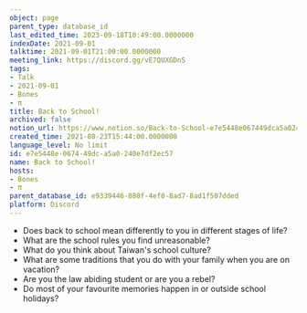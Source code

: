```yaml
---
object: page
parent_type: database_id
last_edited_time: 2023-09-18T10:49:00.0000000
indexDate: 2021-09-01
talktime: 2021-09-01T21:00:00.0000000
meeting_link: https://discord.gg/vE7QUXGDnS
tags:
- Talk
- 2021-09-01
- Bones
- π
title: Back to School!
archived: false
notion_url: https://www.notion.so/Back-to-School-e7e5448e067449dca5a0240e7df2ec57
created_time: 2021-08-23T15:44:00.0000000
language_level: No limit
id: e7e5448e-0674-49dc-a5a0-240e7df2ec57
name: Back to School!
hosts:
- Bones
- π
parent_database_id: e9339446-880f-4ef0-8ad7-8ad1f507dded
platform: Discord
---
```


   - Does back to school mean differently to you in different stages of life?
   - What are the school rules you find unreasonable?
   - What do you think about Taiwan's school culture?
   - What are some traditions that you do with your family when you are on vacation?
   - Are you the law abiding student or are you a rebel?
   - Do most of your favourite memories happen in or outside school holidays?








